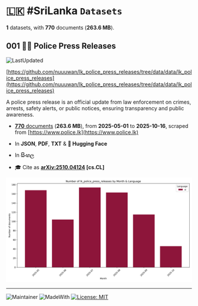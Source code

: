# 🇱🇰 #SriLanka `Datasets`

**1** datasets, with **770** documents (**263.6 MB**).

## 001 👮‍♂️ Police Press Releases

![LastUpdated](https://img.shields.io/badge/last_updated-2025--10--16_18:30:25-green)

[https://github.com/nuuuwan/lk_police_press_releases/tree/data/data/lk_police_press_releases](https://github.com/nuuuwan/lk_police_press_releases/tree/data/data/lk_police_press_releases)

A police press release is an official update from law enforcement on crimes, arrests, safety alerts, or public notices, ensuring transparency and public awareness.

- [**770** documents](https://github.com/nuuuwan/lk_police_press_releases/tree/data/data/lk_police_press_releases) (**263.6 MB**), from **2025-05-01** to **2025-10-16**, scraped from [https://www.police.lk](https://www.police.lk)

- In **JSON**, **PDF**, **TXT** & **🤗 Hugging Face**

- In **සිංහල**

- 🎓 Cite as **[arXiv:2510.04124](https://arxiv.org/abs/2510.04124) [cs.CL]**

![Chart](https://raw.githubusercontent.com/nuuuwan/lk_police_press_releases/refs/heads/data/data/lk_police_press_releases/docs_by_month_and_lang.png)

---

![Maintainer](https://img.shields.io/badge/maintainer-nuuuwan-red)
![MadeWith](https://img.shields.io/badge/made_with-python-blue)
[![License: MIT](https://img.shields.io/badge/License-MIT-yellow.svg)](https://opensource.org/licenses/MIT)
